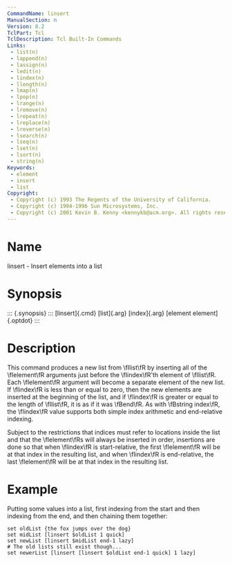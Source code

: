 ```yaml
---
CommandName: linsert
ManualSection: n
Version: 8.2
TclPart: Tcl
TclDescription: Tcl Built-In Commands
Links:
 - list(n)
 - lappend(n)
 - lassign(n)
 - ledit(n)
 - lindex(n)
 - llength(n)
 - lmap(n)
 - lpop(n)
 - lrange(n)
 - lremove(n)
 - lrepeat(n)
 - lreplace(n)
 - lreverse(n)
 - lsearch(n)
 - lseq(n)
 - lset(n)
 - lsort(n)
 - string(n)
Keywords:
 - element
 - insert
 - list
Copyright:
 - Copyright (c) 1993 The Regents of the University of California.
 - Copyright (c) 1994-1996 Sun Microsystems, Inc.
 - Copyright (c) 2001 Kevin B. Kenny <kennykb@acm.org>. All rights reserved.
---
```


# Name

linsert - Insert elements into a list

# Synopsis

::: {.synopsis} :::
[linsert]{.cmd} [list]{.arg} [index]{.arg} [element element]{.optdot}
:::

# Description

This command produces a new list from \fIlist\fR by inserting all of the \fIelement\fR arguments just before the \fIindex\fR'th element of \fIlist\fR.  Each \fIelement\fR argument will become a separate element of the new list.  If \fIindex\fR is less than or equal to zero, then the new elements are inserted at the beginning of the list, and if \fIindex\fR is greater or equal to the length of \fIlist\fR, it is as if it was \fBend\fR. As with \fBstring index\fR, the \fIindex\fR value supports both simple index arithmetic and end-relative indexing.

Subject to the restrictions that indices must refer to locations inside the list and that the \fIelement\fRs will always be inserted in order, insertions are done so that when \fIindex\fR is start-relative, the first \fIelement\fR will be at that index in the resulting list, and when \fIindex\fR is end-relative, the last \fIelement\fR will be at that index in the resulting list.

# Example

Putting some values into a list, first indexing from the start and then indexing from the end, and then chaining them together:

```
set oldList {the fox jumps over the dog}
set midList [linsert $oldList 1 quick]
set newList [linsert $midList end-1 lazy]
# The old lists still exist though...
set newerList [linsert [linsert $oldList end-1 quick] 1 lazy]
```

